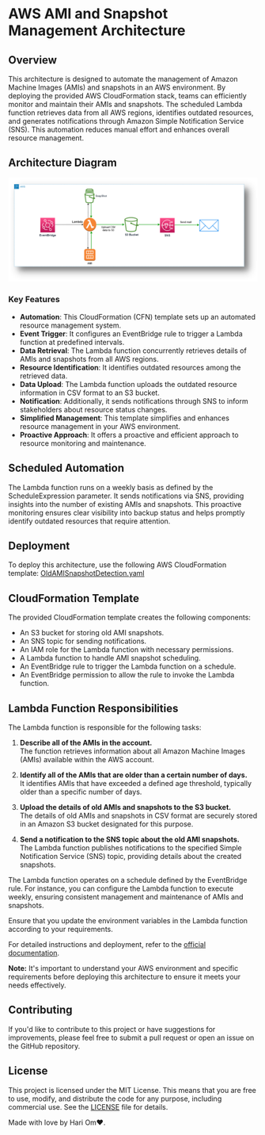 # AWS AMI and Snapshot Management Architecture

## Overview

This architecture is designed to automate the management of Amazon Machine Images (AMIs) and snapshots in an AWS environment. By deploying the provided AWS CloudFormation stack, teams can efficiently monitor and maintain their AMIs and snapshots. The scheduled Lambda function retrieves data from all AWS regions, identifies outdated resources, and generates notifications through Amazon Simple Notification Service (SNS). This automation reduces manual effort and enhances overall resource management.

## Architecture Diagram

![Architecture](Architecture.png)

### Key Features

- **Automation**: This CloudFormation (CFN) template sets up an automated resource management system.
- **Event Trigger**: It configures an EventBridge rule to trigger a Lambda function at predefined intervals.
- **Data Retrieval**: The Lambda function concurrently retrieves details of AMIs and snapshots from all AWS regions.
- **Resource Identification**: It identifies outdated resources among the retrieved data.
- **Data Upload**: The Lambda function uploads the outdated resource information in CSV format to an S3 bucket.
- **Notification**: Additionally, it sends notifications through SNS to inform stakeholders about resource status changes.
- **Simplified Management**: This template simplifies and enhances resource management in your AWS environment.
- **Proactive Approach**: It offers a proactive and efficient approach to resource monitoring and maintenance.

## Scheduled Automation

The Lambda function runs on a weekly basis as defined by the ScheduleExpression parameter. It sends notifications via SNS, providing insights into the number of existing AMIs and snapshots. This proactive monitoring ensures clear visibility into backup status and helps promptly identify outdated resources that require attention.

## Deployment

To deploy this architecture, use the following AWS CloudFormation template: [OldAMISnapshotDetection.yaml](https://hariom-cfn-code.s3.ap-south-1.amazonaws.com/old-ami-snapshot/OldAMISnapshotDetection.yaml)

## CloudFormation Template

The provided CloudFormation template creates the following components:

- An S3 bucket for storing old AMI snapshots.
- An SNS topic for sending notifications.
- An IAM role for the Lambda function with necessary permissions.
- A Lambda function to handle AMI snapshot scheduling.
- An EventBridge rule to trigger the Lambda function on a schedule.
- An EventBridge permission to allow the rule to invoke the Lambda function.

## Lambda Function Responsibilities

The Lambda function is responsible for the following tasks:

1. **Describe all of the AMIs in the account.**  
   The function retrieves information about all Amazon Machine Images (AMIs) available within the AWS account.

2. **Identify all of the AMIs that are older than a certain number of days.**  
   It identifies AMIs that have exceeded a defined age threshold, typically older than a specific number of days.

3. **Upload the details of old AMIs and snapshots to the S3 bucket.**  
   The details of old AMIs and snapshots in CSV format are securely stored in an Amazon S3 bucket designated for this purpose.

4. **Send a notification to the SNS topic about the old AMI snapshots.**  
   The Lambda function publishes notifications to the specified Simple Notification Service (SNS) topic, providing details about the created snapshots.

The Lambda function operates on a schedule defined by the EventBridge rule. For instance, you can configure the Lambda function to execute weekly, ensuring consistent management and maintenance of AMIs and snapshots.

Ensure that you update the environment variables in the Lambda function according to your requirements.

For detailed instructions and deployment, refer to the [official documentation](https://docs.aws.amazon.com/lambda/latest/dg/welcome.html).

**Note:** It's important to understand your AWS environment and specific requirements before deploying this architecture to ensure it meets your needs effectively.

## Contributing

If you'd like to contribute to this project or have suggestions for improvements, please feel free to submit a pull request or open an issue on the GitHub repository.

## License

This project is licensed under the MIT License. This means that you are free to use, modify, and distribute the code for any purpose, including commercial use. See the [LICENSE](LICENSE) file for details.

Made with love by Hari Om❤️.
